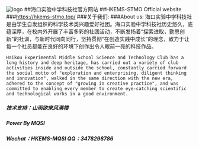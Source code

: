 ![logo](https://hkems-stmo.top/images/up_images/logo.png)
##海口实验中学科技社官方网站
##HKEMS-STMO Official website
###https://hkems-stmo.top/
###关于我们:
###About us:
    海口实验中学科技社是由学生自发组织的科学技术类兴趣爱好社团。海口实验中学科技社历史悠久，底蕴深厚，在校内外开展了丰富多彩的社团活动，不断发扬着“探索进取，勤思创新”的社训，与新时代同向同行，坚持贯彻“在创造实践中成长”的理念，致力于让每一个社员都能在良好的环境下创作出令人眼前一亮的科技作品。
    
    Haikou Experimental Middle School Science and Technology Club has a long history and deep heritage, has carried out a variety of club activities inside and outside the school, constantly carried forward the social motto of "exploration and enterprising, diligent thinking and innovation", walked in the same direction with the new era, adhered to the concept of "growing in creative practice", and was committed to enabling every member to create eye-catching scientific and technological works in a good environment.
##### 技术支持：山雨欲来风满楼
##### Power By MQSI
##### Wechat：HKEMS-MQSI QQ：3478298786
